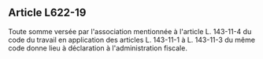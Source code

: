 Article L622-19
----
Toute somme versée par l'association mentionnée à l'article L. 143-11-4 du code
du travail en application des articles L. 143-11-1 à L. 143-11-3 du même code
donne lieu à déclaration à l'administration fiscale.

